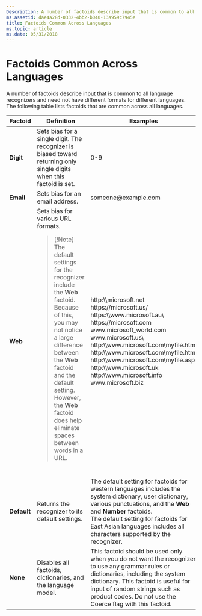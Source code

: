 ```yaml
---
Description: A number of factoids describe input that is common to all language recognizers and need not have different formats for different languages. The following table lists factoids that are common across all languages.
ms.assetid: dae4a28d-0332-4bb2-b040-13a959c7945e
title: Factoids Common Across Languages
ms.topic: article
ms.date: 05/31/2018
---
```


# Factoids Common Across Languages

A number of factoids describe input that is common to all language recognizers and need not have different formats for different languages. The following table lists factoids that are common across all languages.



<table>
<colgroup>
<col style="width: 33%" />
<col style="width: 33%" />
<col style="width: 33%" />
</colgroup>
<thead>
<tr class="header">
<th>Factoid</th>
<th>Definition</th>
<th>Examples</th>
</tr>
</thead>
<tbody>
<tr class="odd">
<td><strong>Digit</strong></td>
<td>Sets bias for a single digit. The recognizer is biased toward returning only single digits when this factoid is set.<br/></td>
<td>0-9<br/></td>
</tr>
<tr class="even">
<td><strong>Email</strong></td>
<td>Sets bias for an email address.<br/></td>
<td>someone@example.com<br/></td>
</tr>
<tr class="odd">
<td><strong>Web</strong></td>
<td>Sets bias for various URL formats.<br/>
<blockquote>
[!Note]<br />
The default settings for the recognizer include the <strong>Web</strong> factoid. Because of this, you may not notice a large difference between the <strong>Web</strong> factoid and the default setting. However, the <strong>Web</strong> factoid does help eliminate spaces between words in a URL.
</blockquote>
<br/></td>
<td>http:\\microsoft.net<br/> https://microsoft.us/<br/> https:\\www.microsoft.au\<br/> https://microsoft.com<br/> www.microsoft_world.com<br/> www.microsoft.us\<br/> http:\\www.microsoft.com\myfile.htm<br/> http:\\www.microsoft.com\myfile.html<br/> http:\\www.microsoft.com\myfile.asp<br/> http:\\www.microsoft.uk<br/> http:\\www.microsoft.info<br/> www.microsoft.biz<br/></td>
</tr>
<tr class="even">
<td><strong>Default</strong></td>
<td>Returns the recognizer to its default settings.<br/></td>
<td>The default setting for factoids for western languages includes the system dictionary, user dictionary, various punctuations, and the <strong>Web</strong> and <strong>Number</strong> factoids.<br/> The default setting for factoids for East Asian languages includes all characters supported by the recognizer.<br/></td>
</tr>
<tr class="odd">
<td><strong>None</strong></td>
<td>Disables all factoids, dictionaries, and the language model.<br/></td>
<td>This factoid should be used only when you do not want the recognizer to use any grammar rules or dictionaries, including the system dictionary. This factoid is useful for input of random strings such as product codes. Do not use the Coerce flag with this factoid.<br/></td>
</tr>
</tbody>
</table>



 

 

 





